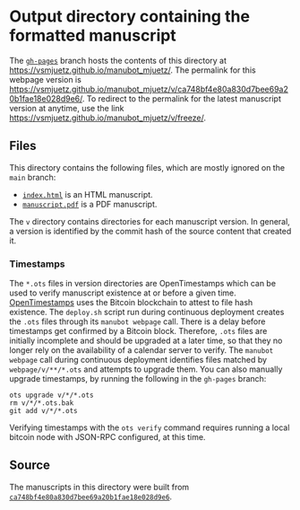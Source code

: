 # Output directory containing the formatted manuscript

The [`gh-pages`](https://github.com/vsmjuetz/manubot_mjuetz/tree/gh-pages) branch hosts the contents of this directory at <https://vsmjuetz.github.io/manubot_mjuetz/>.
The permalink for this webpage version is <https://vsmjuetz.github.io/manubot_mjuetz/v/ca748bf4e80a830d7bee69a20b1fae18e028d9e6/>.
To redirect to the permalink for the latest manuscript version at anytime, use the link <https://vsmjuetz.github.io/manubot_mjuetz/v/freeze/>.

## Files

This directory contains the following files, which are mostly ignored on the `main` branch:

+ [`index.html`](index.html) is an HTML manuscript.
+ [`manuscript.pdf`](manuscript.pdf) is a PDF manuscript.

The `v` directory contains directories for each manuscript version.
In general, a version is identified by the commit hash of the source content that created it.

### Timestamps

The `*.ots` files in version directories are OpenTimestamps which can be used to verify manuscript existence at or before a given time.
[OpenTimestamps](https://opentimestamps.org/) uses the Bitcoin blockchain to attest to file hash existence.
The `deploy.sh` script run during continuous deployment creates the `.ots` files through its `manubot webpage` call.
There is a delay before timestamps get confirmed by a Bitcoin block.
Therefore, `.ots` files are initially incomplete and should be upgraded at a later time, so that they no longer rely on the availability of a calendar server to verify.
The `manubot webpage` call during continuous deployment identifies files matched by `webpage/v/**/*.ots` and attempts to upgrade them.
You can also manually upgrade timestamps, by running the following in the `gh-pages` branch:

```shell
ots upgrade v/*/*.ots
rm v/*/*.ots.bak
git add v/*/*.ots
```

Verifying timestamps with the `ots verify` command requires running a local bitcoin node with JSON-RPC configured, at this time.

## Source

The manuscripts in this directory were built from
[`ca748bf4e80a830d7bee69a20b1fae18e028d9e6`](https://github.com/vsmjuetz/manubot_mjuetz/commit/ca748bf4e80a830d7bee69a20b1fae18e028d9e6).
